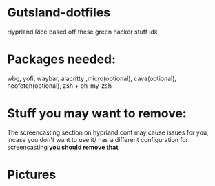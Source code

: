 # Gutsland-dotfiles
Hyprland Rice based off these green hacker stuff idk


# Packages needed:
wbg, yofi, waybar, alacritty ,micro(optional), cava(optional), neofetch(optional), zsh + oh-my-zsh

# Stuff you may want to remove:
The screencasting section on hyprland.conf may cause issues for you, incase you don't want to use it/ has a different configuration for screencasting **you should remove that**

# Pictures
